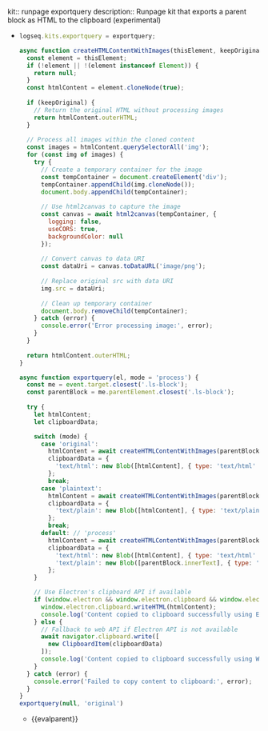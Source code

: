 kit:: runpage exportquery
description:: Runpage kit that exports a parent block as HTML to the clipboard (experimental)

- ```javascript
  logseq.kits.exportquery = exportquery;
  
  async function createHTMLContentWithImages(thisElement, keepOriginal = false) {
    const element = thisElement;
    if (!element || !(element instanceof Element)) {
      return null;
    }
    const htmlContent = element.cloneNode(true);
    
    if (keepOriginal) {
      // Return the original HTML without processing images
      return htmlContent.outerHTML;
    }
    
    // Process all images within the cloned content
    const images = htmlContent.querySelectorAll('img');
    for (const img of images) {
      try {
        // Create a temporary container for the image
        const tempContainer = document.createElement('div');
        tempContainer.appendChild(img.cloneNode());
        document.body.appendChild(tempContainer);
        
        // Use html2canvas to capture the image
        const canvas = await html2canvas(tempContainer, {
          logging: false,
          useCORS: true,
          backgroundColor: null
        });
        
        // Convert canvas to data URI
        const dataUri = canvas.toDataURL('image/png');
        
        // Replace original src with data URI
        img.src = dataUri;
        
        // Clean up temporary container
        document.body.removeChild(tempContainer);
      } catch (error) {
        console.error('Error processing image:', error);
      }
    }
    
    return htmlContent.outerHTML;
  }
  
  async function exportquery(el, mode = 'process') {
    const me = event.target.closest('.ls-block');
    const parentBlock = me.parentElement.closest('.ls-block');
    
    try {
      let htmlContent;
      let clipboardData;
  
      switch (mode) {
        case 'original':
          htmlContent = await createHTMLContentWithImages(parentBlock, true);
          clipboardData = {
            'text/html': new Blob([htmlContent], { type: 'text/html' })
          };
          break;
        case 'plaintext':
          htmlContent = await createHTMLContentWithImages(parentBlock, true);
          clipboardData = {
            'text/plain': new Blob([htmlContent], { type: 'text/plain' })
          };
          break;
        default: // 'process'
          htmlContent = await createHTMLContentWithImages(parentBlock, false);
          clipboardData = {
            'text/html': new Blob([htmlContent], { type: 'text/html' }),
            'text/plain': new Blob([parentBlock.innerText], { type: 'text/plain' })
          };
      }
  
      // Use Electron's clipboard API if available
      if (window.electron && window.electron.clipboard && window.electron.clipboard.writeHTML) {
        window.electron.clipboard.writeHTML(htmlContent);
        console.log('Content copied to clipboard successfully using Electron API');
      } else {
        // Fallback to web API if Electron API is not available
        await navigator.clipboard.write([
          new ClipboardItem(clipboardData)
        ]);
        console.log('Content copied to clipboard successfully using Web API');
      }
    } catch (error) {
      console.error('Failed to copy content to clipboard:', error);
    }
  }
  exportquery(null, 'original')
  ```
	- {{evalparent}}